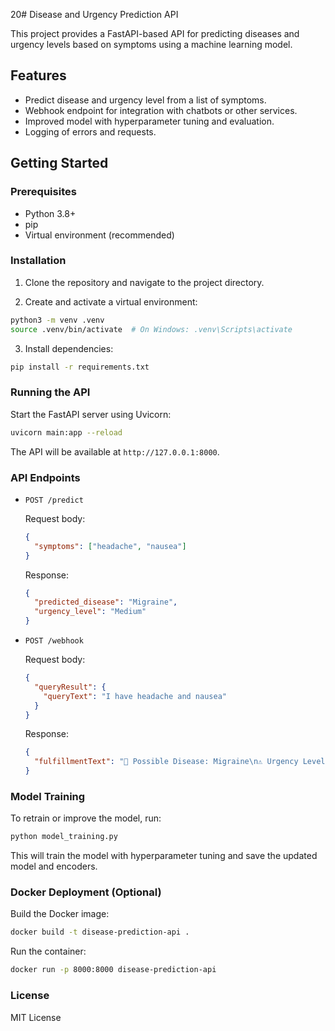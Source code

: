 20# Disease and Urgency Prediction API

This project provides a FastAPI-based API for predicting diseases and urgency levels based on symptoms using a machine learning model.

## Features

- Predict disease and urgency level from a list of symptoms.
- Webhook endpoint for integration with chatbots or other services.
- Improved model with hyperparameter tuning and evaluation.
- Logging of errors and requests.

## Getting Started

### Prerequisites

- Python 3.8+
- pip
- Virtual environment (recommended)

### Installation

1. Clone the repository and navigate to the project directory.

2. Create and activate a virtual environment:

```bash
python3 -m venv .venv
source .venv/bin/activate  # On Windows: .venv\Scripts\activate
```

3. Install dependencies:

```bash
pip install -r requirements.txt
```

### Running the API

Start the FastAPI server using Uvicorn:

```bash
uvicorn main:app --reload
```

The API will be available at `http://127.0.0.1:8000`.

### API Endpoints

- `POST /predict`

  Request body:

  ```json
  {
    "symptoms": ["headache", "nausea"]
  }
  ```

  Response:

  ```json
  {
    "predicted_disease": "Migraine",
    "urgency_level": "Medium"
  }
  ```

- `POST /webhook`

  Request body:

  ```json
  {
    "queryResult": {
      "queryText": "I have headache and nausea"
    }
  }
  ```

  Response:

  ```json
  {
    "fulfillmentText": "🦠 Possible Disease: Migraine\n⚠️ Urgency Level: Medium"
  }
  ```

### Model Training

To retrain or improve the model, run:

```bash
python model_training.py
```

This will train the model with hyperparameter tuning and save the updated model and encoders.

### Docker Deployment (Optional)

Build the Docker image:

```bash
docker build -t disease-prediction-api .
```

Run the container:

```bash
docker run -p 8000:8000 disease-prediction-api
```

### License

MIT License
